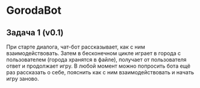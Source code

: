 # GorodaBot

## Задача 1 (v0.1)
При старте диалога, чат-бот рассказывает, как с ним взаимодействовать. Затем в бесконечном цикле играет в города с пользователем (города хранятся в файле), получает от пользователя ответ и продолжает игру. В любой момент можно попросить бота ещё раз рассказать о себе, пояснить как с ним взаимодействовать и начать игру заново.